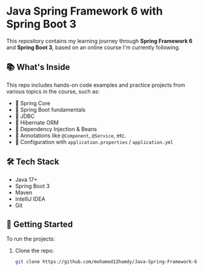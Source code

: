 # Java Spring Framework 6 with Spring Boot 3

This repository contains my learning journey through **Spring Framework 6** and **Spring Boot 3**, based on an online course I'm currently following.

## 📚 What's Inside

This repo includes hands-on code examples and practice projects from various topics in the course, such as:

- 🔹 Spring Core
- 🔹 Spring Boot fundamentals
- 🔹 JDBC
- 🔹 Hibernate ORM
- 🔹 Dependency Injection & Beans
- 🔹 Annotations like `@Component`, `@Service`, etc.
- 🔹 Configuration with `application.properties` / `application.yml`

## 🛠️ Tech Stack

- Java 17+
- Spring Boot 3
- Maven
- IntelliJ IDEA
- Git

## 🚀 Getting Started

To run the projects:

1. Clone the repo:
   ```bash
   git clone https://github.com/mohamed12hamdy/Java-Spring-Framework-6-with-Spring-Boot-3.git
